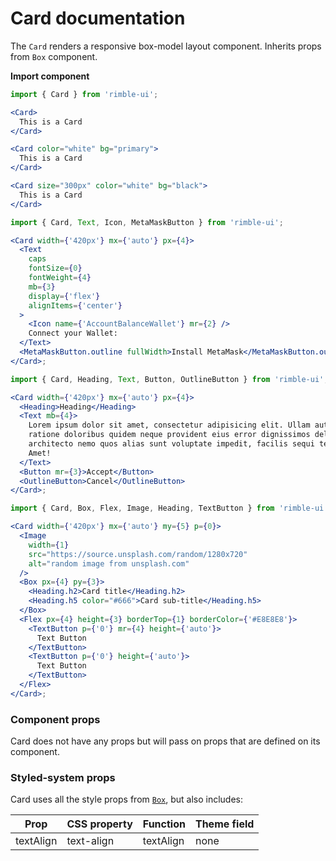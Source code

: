 # Card documentation

The `Card` renders a responsive box-model layout component. Inherits props from `Box` component.

**Import component**

```jsx
import { Card } from 'rimble-ui';
```

<!-- STORY -->

```jsx
<Card>
  This is a Card
</Card>

<Card color="white" bg="primary">
  This is a Card
</Card>

<Card size="300px" color="white" bg="black">
  This is a Card
</Card>
```

```jsx
import { Card, Text, Icon, MetaMaskButton } from 'rimble-ui';

<Card width={'420px'} mx={'auto'} px={4}>
  <Text
    caps
    fontSize={0}
    fontWeight={4}
    mb={3}
    display={'flex'}
    alignItems={'center'}
  >
    <Icon name={'AccountBalanceWallet'} mr={2} />
    Connect your Wallet:
  </Text>
  <MetaMaskButton.outline fullWidth>Install MetaMask</MetaMaskButton.outline>
</Card>;
```

```jsx
import { Card, Heading, Text, Button, OutlineButton } from 'rimble-ui';

<Card width={'420px'} mx={'auto'} px={4}>
  <Heading>Heading</Heading>
  <Text mb={4}>
    Lorem ipsum dolor sit amet, consectetur adipisicing elit. Ullam autem
    ratione doloribus quidem neque provident eius error dignissimos delectus
    architecto nemo quos alias sunt voluptate impedit, facilis sequi tempore.
    Amet!
  </Text>
  <Button mr={3}>Accept</Button>
  <OutlineButton>Cancel</OutlineButton>
</Card>;
```

```jsx
import { Card, Box, Flex, Image, Heading, TextButton } from 'rimble-ui';

<Card width={'420px'} mx={'auto'} my={5} p={0}>
  <Image
    width={1}
    src="https://source.unsplash.com/random/1280x720"
    alt="random image from unsplash.com"
  />
  <Box px={4} py={3}>
    <Heading.h2>Card title</Heading.h2>
    <Heading.h5 color="#666">Card sub-title</Heading.h5>
  </Box>
  <Flex px={4} height={3} borderTop={1} borderColor={'#E8E8E8'}>
    <TextButton p={'0'} mr={4} height={'auto'}>
      Text Button
    </TextButton>
    <TextButton p={'0'} height={'auto'}>
      Text Button
    </TextButton>
  </Flex>
</Card>;
```

### Component props

Card does not have any props but will pass on props that are defined on its component.

### Styled-system props

Card uses all the style props from [`Box`](https://consensys.github.io/rimble-ui/?path=/story/components-layout-box--documentation), but also includes:

| Prop      | CSS property | Function  | Theme field |
| --------- | ------------ | --------- | ----------- |
| textAlign | text-align   | textAlign | none        |
